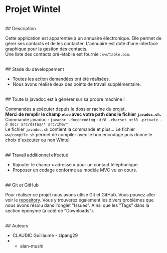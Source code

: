 # Projet Wintel

<br />
## Description

Cette application est apparentée à un annuaire électronique. Elle permet de gérer ses contacts et de les contacter.
L'annuaire est doté d'une interface graphique pour la gestion des contacts.<br />
Une liste des contacts pré-établie est fournie : `ww/table.bin`.

<br />
## Stade du développement

* Toutes les action demandées ont été réalisées.
* Nous avons réalisé deux des points de travail supplémentaire.

<br />
## Toute la javadoc est à générer sur sa propre machine !

Commandes a exécuter depuis le dossier racine du projet.<br />
<b>Merci de remplir le champ <code>else</code> avec votre path dans le fichier <code>javadoc.sh</code>.</b><br />
Commande javadoc : `javadoc -docencoding utf8 -charset utf8 -private -d doc/ src/datas/* src/ihm/*`<br />
Le fichier `javadoc.sh` contient la commande et plus...
Le fichier `ww/compile.sh` permet de compiler avec le bon encodage puis donne le choix d'exécuter ou non Wintel.

<br />
## Travail additionnel effectué

* Rajouter le champ « adresse » pour un contact téléphonique.
* Proposer un codage conforme au modèle MVC vu en cours.

<br />
## Git et GitHub

Pour réaliser ce projet nous avons utlisé Git et GitHub. Vous pouvez aller voir le [repository](https://github.com/alan-mushi/Projet-Wintel/). Vous y trouverez également les divers problèmes que nous avons résolu dans l'onglet "Issues". Ainsi que les "Tags" dans la section éponyme (à coté de "Downloads").
 
<br />
## Auteurs

* CLAUDIC Guillaume - zipang29
*  - alan-mushi
